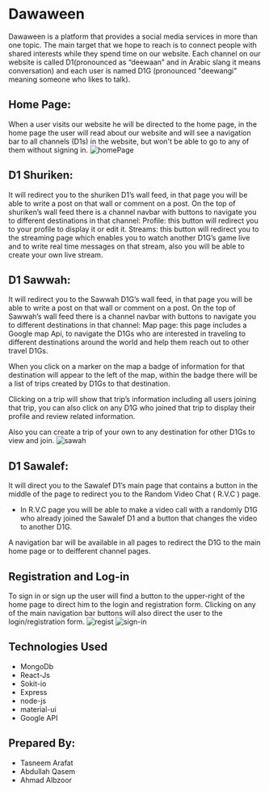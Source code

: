 # Dawaween
Dawaween is a platform that provides a social media services in more than one topic. The main target that we hope to reach is to connect people with shared interests while they spend time on our website.
Each channel on our website is called D1(pronounced as “deewaan” and in Arabic slang it means conversation) and each user is named D1G (pronounced "deewangi" meaning someone who likes to talk).
## Home Page:
When a user visits our website he will be directed to the home page, in the home 	page the user will read about our website and will see a navigation bar to all 	channels (D1s) in the website, but won't be able to go to any of them without signing in.
![homePage](https://user-images.githubusercontent.com/81509430/129458329-1dfdb2fe-1669-4f3a-a0b7-53d3b6919bbc.PNG)
## D1 Shuriken: 
It will redirect you to the shuriken D1’s wall feed, in that page you will be able 	to write a post on that wall or comment on a post. On the top of shuriken’s wall feed there is a channel navbar with buttons to navigate you to different 	destinations in that channel:
   Profile:  this button will redirect you to your profile to display it or edit it.
   Streams: this button will redirect you to the streaming page which enables you to watch another D1G’s game live and to write real time messages on that stream, also you will be    able to create your own live stream.

## D1 Sawwah:
It will redirect you to the Sawwah D1G’s wall feed, in that page you will be able to write a post on that wall or comment on a post. On the top of Sawwah’s wall feed there is a channel navbar with buttons to navigate you to different destinations in that channel:
Map page: this page includes a Google map Api, to navigate the D1Gs who are interested in traveling to different destinations around the world and help them reach out to other travel D1Gs. 

When you click on a marker on the map a badge of information for that destination will appear to the left of the map, within the badge 	there will be a list of trips created by D1Gs to that destination. 
		
Clicking on a trip will show that trip’s information including all users joining that trip, you can also click on any D1G who joined that trip 	to display their profile and review related information.
    		
Also you can create a trip of your own to any destination for other D1Gs to view and join.
![sawah](https://user-images.githubusercontent.com/81509430/129458616-64689ca1-7039-4c31-9005-f77961591df7.PNG)
## D1 Sawalef:
It will direct you to the Sawalef D1’s main page that contains a button in the 	middle of the page to redirect you to the Random Video Chat ( R.V.C ) page.
- In R.V.C page you will be able to make a video call with a randomly 	D1G who already joined the Sawalef D1 and a button that changes the video to another D1G. 

A navigation bar will be available in all pages to redirect the D1G to the main home page or to deifferent channel pages.

## Registration and Log-in
To sign in or sign up the user will find a button to the upper-right of the home page to direct him to the login and registration form. 
Clicking on any of the main navigation bar buttons will also direct the user to the login/registration form.
![regist](https://user-images.githubusercontent.com/81509430/129458919-1392abc6-9a06-41d3-b26c-316a8f7d8dbb.PNG)
![sign-in](https://user-images.githubusercontent.com/81509430/129458921-dc8b1a4f-e83f-45b4-b2c1-704ce83abb59.PNG)
## Technologies Used
- MongoDb
- React-Js
- Sokit-io
- Express
- node-js
- material-ui
- Google API

## Prepared By:
   - Tasneem Arafat
   - Abdullah Qasem
   - Ahmad Albzoor


